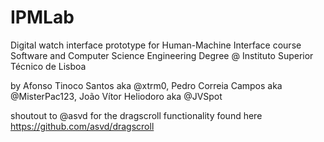 # IPMLab

Digital watch interface prototype for Human-Machine Interface course 
Software and Computer Science Engineering Degree @ Instituto Superior Técnico de Lisboa

by
Afonso Tinoco Santos aka @xtrm0,
Pedro Correia Campos aka @MisterPac123,
João Vítor Heliodoro aka @JVSpot

shoutout to @asvd for the dragscroll functionality found here https://github.com/asvd/dragscroll
